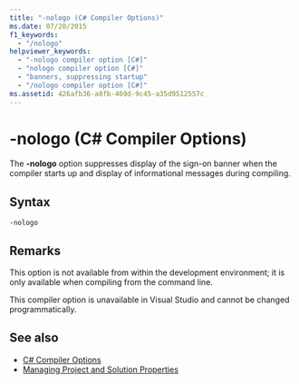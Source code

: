 ```yaml
---
title: "-nologo (C# Compiler Options)"
ms.date: 07/20/2015
f1_keywords: 
  - "/nologo"
helpviewer_keywords: 
  - "-nologo compiler option [C#]"
  - "nologo compiler option [C#]"
  - "banners, suppressing startup"
  - "/nologo compiler option [C#]"
ms.assetid: 426afb36-a8fb-469d-9c45-a35d9512557c
---
```

# -nologo (C# Compiler Options)
The **-nologo** option suppresses display of the sign-on banner when the compiler starts up and display of informational messages during compiling.  
  
## Syntax  
  
```console  
-nologo  
```  
  
## Remarks  
 This option is not available from within the development environment; it is only available when compiling from the command line.  
  
 This compiler option is unavailable in Visual Studio and cannot be changed programmatically.  
  
## See also

- [C# Compiler Options](../../../csharp/language-reference/compiler-options/index.md)  
- [Managing Project and Solution Properties](/visualstudio/ide/managing-project-and-solution-properties)
